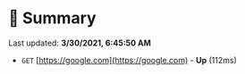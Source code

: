 # 📖 Summary
Last updated: **3/30/2021, 6:45:50 AM**

- `GET` [https://google.com](https://google.com) - **Up** (112ms)

